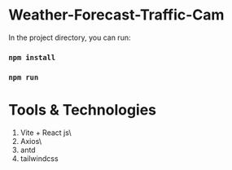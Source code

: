 # Weather-Forecast-Traffic-Cam

In the project directory, you can run:
### `npm install`
### `npm run`

# Tools & Technologies
1. Vite + React js\
2. Axios\
3. antd
4. tailwindcss
